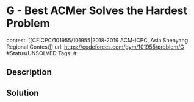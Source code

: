 # G - Best ACMer Solves the Hardest Problem

contest: [[CFICPC/101955/101955|2018-2019 ACM-ICPC, Asia Shenyang Regional Contest]]
url: https://codeforces.com/gym/101955/problem/G
#Status/UNSOLVED
Tags: #

## Description

## Solution

